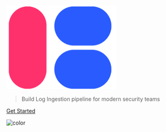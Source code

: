 <!-- _coverpage.md -->


<!-- ![logo](_assets/logo.png) -->
![logo](_assets/logo1.png)

<!-- # **Opsbrew <small> </small>**  -->

> Build Log Ingestion pipeline for modern security teams


<!-- Offload your platform engineering workloads for data brewing (Ingestion, Transformation, Actions). -->

<!-- [GitHub](https://github.com/adfolks) -->
[Get Started](#Opsbrew)

![color](#ffffff)